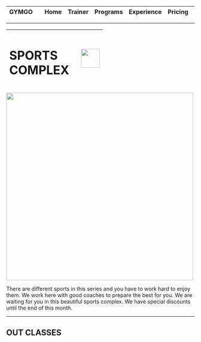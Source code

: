 |GYMGO| |Home|Trainer|Programs|Experience|Pricing| |Enter|
|:---|:---:|:---:|:---:|:---:|:---:|:---:|:---:|---:|

---

|<h1>SPORTS<br>COMPLEX</h1> | | <img src="https://freepngimg.com/download/tennis_ball/3-2-tennis-ball-png-picture.png" width="50"/>|
|:---|:---:|---:|
<img src="https://images.unsplash.com/photo-1599586120162-c282f39edd1e?ixlib=rb-1.2.1&ixid=MnwxMjA3fDB8MHxwaG90by1wYWdlfHx8fGVufDB8fHx8&auto=format&fit=crop&w=1170&q=80" widht="5000" height="500"/>

There are different sports in this series and you have to work hard to enjoy them. We work here with good coaches to prepare the best for you. We are waiting for you in this beautiful sports complex. We have special discounts until the end of this month.

---

<h2><b>OUT CLASSES</b></h2>